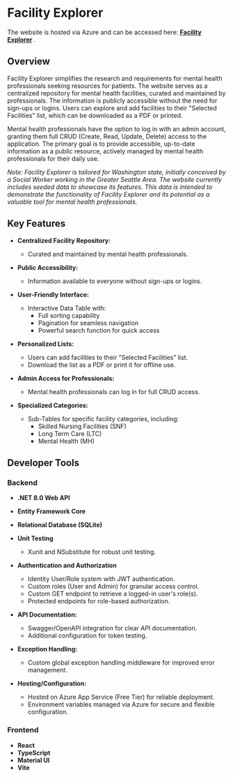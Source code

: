 # Facility Explorer

The website is hosted via Azure and can be accessed here: <b><a href="https://facilityexplorer.azurewebsites.net/" target="_blank">Facility Explorer</a>
</b>.

## Overview

Facility Explorer simplifies the research and requirements for mental health professionals seeking resources for patients. The website serves as a centralized repository for mental health facilities, curated and maintained by professionals. The information is publicly accessible without the need for sign-ups or logins. Users can explore and add facilities to their "Selected Facilities" list, which can be downloaded as a PDF or printed.

Mental health professionals have the option to log in with an admin account, granting them full CRUD (Create, Read, Update, Delete) access to the application. The primary goal is to provide accessible, up-to-date information as a public resource, actively managed by mental health professionals for their daily use.

_Note: Facility Explorer is tailored for Washington state, initially conceived by a Social Worker working in the Greater Seattle Area. The website currently includes seeded data to showcase its features. This data is intended to demonstrate the functionality of Facility Explorer and its potential as a valuable tool for mental health professionals._

## Key Features

- **Centralized Facility Repository:**

  - Curated and maintained by mental health professionals.

- **Public Accessibility:**

  - Information available to everyone without sign-ups or logins.

- **User-Friendly Interface:**

  - Interactive Data Table with:
    - Full sorting capability
    - Pagination for seamless navigation
    - Powerful search function for quick access

- **Personalized Lists:**

  - Users can add facilities to their "Selected Facilities" list.
  - Download the list as a PDF or print it for offline use.

- **Admin Access for Professionals:**

  - Mental health professionals can log in for full CRUD access.

- **Specialized Categories:**
  - Sub-Tables for specific facility categories, including:
    - Skilled Nursing Facilities (SNF)
    - Long Term Care (LTC)
    - Mental Health (MH)

## Developer Tools

### Backend

- **.NET 8.0 Web API**
- **Entity Framework Core**
- **Relational Database (SQLite)**
- **Unit Testing**

  - Xunit and NSubstitute for robust unit testing.

- **Authentication and Authorization**

  - Identity User/Role system with JWT authentication.
  - Custom roles (User and Admin) for granular access control.
  - Custom GET endpoint to retrieve a logged-in user's role(s).
  - Protected endpoints for role-based authorization.

- **API Documentation:**

  - Swagger/OpenAPI integration for clear API documentation.
  - Additional configuration for token testing.

- **Exception Handling:**

  - Custom global exception handling middleware for improved error management.

- **Hosting/Configuration:**

  - Hosted on Azure App Service (Free Tier) for reliable deployment.
  - Environment variables managed via Azure for secure and flexible configuration.

### Frontend

- **React**
- **TypeScript**
- **Material UI**
- **Vite**
